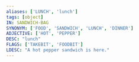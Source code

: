 ```yaml
---
aliases: ['LUNCH', 'lunch']
tags: [object]
IN: SANDWICH-BAG
SYNONYM: ['FOOD', 'SANDWICH', 'LUNCH', 'DINNER']
ADJECTIVE: ['HOT', 'PEPPER']
DESC: "lunch"
FLAGS: ['TAKEBIT', 'FOODBIT']
LDESC: "A hot pepper sandwich is here."
---
```

